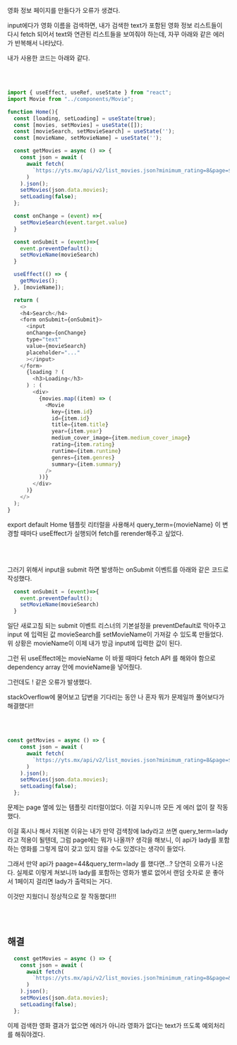 영화 정보 페이지를 만들다가 오류가 생겼다.

input에다가 영화 이름을 검색하면, 내가 검색한 text가 포함된 영화 정보 리스트들이 다시 fetch 되어서 text와 연관된 리스트들을 보여줘야 하는데, 자꾸 아래와 같은 에러가 반복해서 나타났다.


내가 사용한 코드는 아래와 같다.

<br/><br/>

```js
import { useEffect, useRef, useState } from "react";
import Movie from "../components/Movie";

function Home(){
  const [loading, setLoading] = useState(true);
  const [movies, setMovies] = useState([]);
  const [movieSearch, setMovieSearch] = useState('');
  const [movieName, setMovieName] = useState('');

  const getMovies = async () => {
    const json = await (
      await fetch(
        `https://yts.mx/api/v2/list_movies.json?minimum_rating=8&page=${Math.round(Math.random()*100)}&query_term=${movieName}&sort_by=year`
      )
    ).json();
    setMovies(json.data.movies);
    setLoading(false);
  };

  const onChange = (event) =>{
    setMovieSearch(event.target.value)
  }

  const onSubmit = (event)=>{
    event.preventDefault();
    setMovieName(movieSearch)
  }

  useEffect(() => {
    getMovies();
  }, [movieName]);

  return (
    <>
    <h4>Search</h4>
    <form onSubmit={onSubmit}>
      <input
      onChange={onChange}
      type="text"
      value={movieSearch}
      placeholder="..."
      ></input>
    </form>
      {loading ? (
        <h3>Loading</h3>
      ) : (
        <div>
          {movies.map((item) => (
            <Movie
              key={item.id}
              id={item.id}
              title={item.title}
              year={item.year}
              medium_cover_image={item.medium_cover_image}
              rating={item.rating}
              runtime={item.runtime}
              genres={item.genres}
              summary={item.summary}
            />
          ))}
        </div>
      )}
    </>
  );
}
```


export default Home
템플릿 리터럴을 사용해서 query_term={movieName} 이 변경할 때마다 useEffect가 실행되어 fetch를 rerender해주고 싶었다.

<br/><br/>

그러기 위해서 input을 submit 하면 발생하는 onSubmit 이벤트를 아래와 같은 코드로 작성했다.
```js
  const onSubmit = (event)=>{
    event.preventDefault();
    setMovieName(movieSearch)
  }
  ```
일단 새로고침 되는 submit 이벤트 리스너의 기본설정을 preventDefault로 막아주고 input 에 입력된 값 movieSearch를 setMovieName이 가져갈 수 있도록 만들었다.
위 상황은 movieName이 이제 내가 방금 input에 입력한 값이 된다.

그런 뒤 useEffect에는 movieName 이 바뀔 때마다 fetch API 를 해와야 함으로 dependency array 안에 movieName을 넣어줬다.

그런데도 ! 같은 오류가 발생했다.

stackOverflow에 물어보고 답변을 기다리는 동안 나 혼자 뭐가 문제일까 풀어보다가 해결했다!!

<br/><br/>

```js
const getMovies = async () => {
    const json = await (
      await fetch(
        `https://yts.mx/api/v2/list_movies.json?minimum_rating=8&page=${Math.round(Math.random()*100)}&query_term=${movieName}&sort_by=year`
      )
    ).json();
    setMovies(json.data.movies);
    setLoading(false);
  };
```

문제는 page 옆에 있는 템플릿 리터럴이었다. 이걸 지우니까 모든 게 에러 없이 잘 작동했다.

이걸 혹시나 해서 지워본 이유는 내가 만약 검색창에 lady라고 쓰면 query_term=lady 라고 적용이 될텐데, 그럼 page에는 뭐가 나올까? 생각을 해보니, 이 api가 lady를 포함하는 영화를 그렇게 많이 갖고 있지 않을 수도 있겠다는 생각이 들었다.

그래서 만약 api가 paage=44&query_term=lady 를 했다면...? 당연히 오류가 나온다. 실제로 이렇게 쳐보니까 lady를 포함하는 영화가 별로 없어서 랜덤 숫자로 운 좋아서 1페이지 걸리면 lady가 출력되는 거다.

이것만 지웠더니 정상적으로 잘 작동했다!!!

<br/><br/>

## 해결
```js
  const getMovies = async () => {
    const json = await (
      await fetch(
        `https://yts.mx/api/v2/list_movies.json?minimum_rating=8&page=&query_term=${movieName}&sort_by=year`
      )
    ).json();
    setMovies(json.data.movies);
    setLoading(false);
  };
```

이제 검색한 영화 결과가 없으면 에러가 아니라 영화가 없다는 text가 뜨도록 예외처리를 해줘야겠다.


